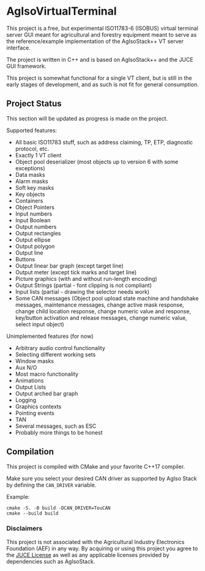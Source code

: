 # AgIsoVirtualTerminal

This project is a free, but experimental ISO11783-6 (ISOBUS) virtual terminal server GUI meant for agricultural and forestry equipment meant to serve as the reference/example implementation of the AgIsoStack++ VT server interface.

The project is written in C++ and is based on AgIsoStack++ and the JUCE GUI framework.

This project is somewhat functional for a single VT client, but is still in the early stages of development, and as such is not fit for general consumption.

## Project Status

This section will be updated as progress is made on the project.

Supported features:

- All basic ISO11783 stuff, such as address claiming, TP, ETP, diagnostic protocol, etc.
- Exactly 1 VT client
- Object pool deserializer (most objects up to version 6 with some exceptions)
- Data masks
- Alarm masks
- Soft key masks
- Key objects
- Containers
- Object Pointers
- Input numbers
- Input Boolean
- Output numbers
- Output rectangles
- Output ellipse
- Output polygon
- Output line
- Buttons
- Output linear bar graph (except target line)
- Output meter (except tick marks and target line)
- Picture graphics (with and without run-length encoding)
- Output Strings (partial - font clipping is not compliant)
- Input lists (partial - drawing the selector needs work)
- Some CAN messages (Object pool upload state machine and handshake messages, maintenance messages, change active mask response, change child location response, change numeric value and response, key/button activation and release messages, change numeric value, select input object)

Unimplemented features (for now)

- Arbitrary audio control functionality
- Selecting different working sets
- Window masks
- Aux N/O
- Most macro functionality
- Animations
- Output Lists
- Output arched bar graph
- Logging
- Graphics contexts
- Pointing events
- TAN
- Several messages, such as ESC
- Probably more things to be honest

## Compilation

This project is compiled with CMake and your favorite C++17 compiler.

Make sure you select your desired CAN driver as supported by AgIso Stack by defining the `CAN_DRIVER` variable.

Example:

```
cmake -S. -B build -DCAN_DRIVER=TouCAN
cmake --build build
```

### Disclaimers

This project is not associated with the Agricultural Industry Electronics Foundation (AEF) in any way. By acquiring or using this project you agree to the [JUCE License](https://github.com/juce-framework/JUCE/blob/master/LICENSE.md) as well as any applicable licenses provided by dependencies such as AgIsoStack.
